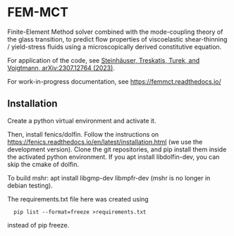# FEM-MCT
Finite-Element Method solver combined with the mode-coupling theory of the glass transition, to predict flow properties of viscoelastic shear-thinning / yield-stress fluids using a microscopically derived constitutive equation.

For application of the code, see [Steinhäuser, Treskatis, Turek, and Voigtmann, arXiv:2307.12764 (2023)](https://arxiv.org/abs/2307.12764).

For work-in-progress documentation, see https://femmct.readthedocs.io/

## Installation

Create a python virtual environment and activate it.

Then, install fenics/dolfin. Follow the instructions on https://fenics.readthedocs.io/en/latest/installation.html (we use the development version). Clone the git repositories, and pip install them inside the activated python environment. If you apt install libdolfin-dev, you can skip the cmake of dolfin.

To build mshr: apt install libgmp-dev libmpfr-dev (mshr is no longer in debian testing).

The requirements.txt file here was created using
```
  pip list --format=freeze >requirements.txt
```
instead of pip freeze.

